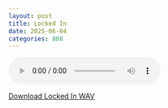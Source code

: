 ```yaml
---
layout: post
title: Locked In
date: 2025-06-04
categories: 808
---
```

<audio controls>
  <source src="/assets/audio/808/808_Locked In_brumalsaito.wav" type="audio/wav">
</audio>
<p><a href="/assets/audio/808/808_Locked In_brumalsaito.wav" download>Download Locked In WAV</a></p>